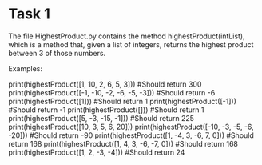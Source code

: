 # Task 1

The file HighestProduct.py contains the method highestProduct(intList), which is a method that, given a list of integers, returns the highest product between 3 of those numbers.

Examples:

print(highestProduct([1, 10, 2, 6, 5, 3])) #Should return 300
print(highestProduct([-1, -10, -2, -6, -5, -3])) #Should return -6
print(highestProduct([1])) #Should return 1
print(highestProduct([-1])) #Should return -1
print(highestProduct([])) #Should return 1
print(highestProduct([5, -3, -15, -1])) #Should return 225
print(highestProduct([10, 3, 5, 6, 20]))
print(highestProduct([-10, -3, -5, -6, -20])) #Should return -90
print(highestProduct([1, -4, 3, -6, 7, 0])) #Should return 168
print(highestProduct([1, 4, 3, -6, -7, 0])) #Should return 168
print(highestProduct([1, 2, -3, -4])) #Should return 24
